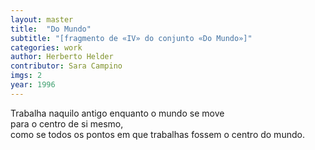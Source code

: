 ```yaml
---
layout: master
title:  "Do Mundo"
subtitle: "[fragmento de «IV» do conjunto «Do Mundo»]"
categories: work
author: Herberto Helder
contributor: Sara Campino
imgs: 2
year: 1996
---
```


Trabalha naquilo antigo enquanto o mundo se move  
para o centro de si mesmo,  
como se todos os pontos em que trabalhas fossem o centro do mundo.  


